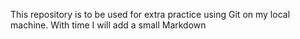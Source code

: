This repository is to be used for extra practice using Git on my local machine. With time I will add a small Markdown 
